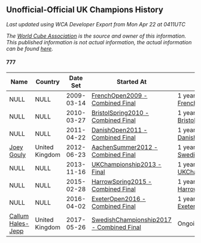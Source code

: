 ## Unofficial-Official UK Champions History

*Last updated using WCA Developer Export from Mon Apr 22 at 0411UTC*

*The [World Cube Association](https://www.worldcubeassociation.org) is the source and owner of this information. This published information is not actual information, the actual information can be found [here](https://www.worldcubeassociation.org/results).*

#### 777

|Name|Country|Date Set|Started At|Ended At|Days Held|  
|--|--|--|--|--|--|  
|NULL|NULL|2009-03-14|[FrenchOpen2009 - Combined Final](https://www.worldcubeassociation.org/competitions/FrenchOpen2009/results/all#e777_c)|1 year after [FrenchOpen2009](https://www.worldcubeassociation.org/competitions/FrenchOpen2009/results/all#e777_c)|365|  
|NULL|NULL|2010-03-27|[BristolSpring2010 - Combined Final](https://www.worldcubeassociation.org/competitions/BristolSpring2010/results/all#e777_c)|1 year after [BristolSpring2010](https://www.worldcubeassociation.org/competitions/BristolSpring2010/results/all#e777_c)|365|  
|NULL|NULL|2011-04-22|[DanishOpen2011 - Combined Final](https://www.worldcubeassociation.org/competitions/DanishOpen2011/results/all#e777_c)|1 year after [DanishOpen2011](https://www.worldcubeassociation.org/competitions/DanishOpen2011/results/all#e777_c)|366|  
|[Joey Gouly](https://www.worldcubeassociation.org/persons/2007GOUL01)|United Kingdom|2012-06-23|[AachenSummer2012 - Combined Final](https://www.worldcubeassociation.org/competitions/AachenSummer2012/results/all#e777_c)|1 year after [SwedishChampionship2012](https://www.worldcubeassociation.org/competitions/SwedishChampionship2012/results/all#e777_c)|470|  
|NULL|NULL|2013-11-16|[UKChampionship2013 - Final](https://www.worldcubeassociation.org/competitions/UKChampionship2013/results/all#e777_f)|1 year after [UKChampionship2013](https://www.worldcubeassociation.org/competitions/UKChampionship2013/results/all#e777_f)|365|  
|NULL|NULL|2015-02-28|[HarrowSpring2015 - Combined Final](https://www.worldcubeassociation.org/competitions/HarrowSpring2015/results/all#e777_c)|1 year after [HarrowSpring2015](https://www.worldcubeassociation.org/competitions/HarrowSpring2015/results/all#e777_c)|366|  
|NULL|NULL|2016-04-02|[ExeterOpen2016 - Combined Final](https://www.worldcubeassociation.org/competitions/ExeterOpen2016/results/all#e777_c)|1 year after [ExeterOpen2016](https://www.worldcubeassociation.org/competitions/ExeterOpen2016/results/all#e777_c)|365|  
|[Callum Hales-Jepp](https://www.worldcubeassociation.org/persons/2012HALE01)|United Kingdom|2017-05-26|[SwedishChampionship2017 - Combined Final](https://www.worldcubeassociation.org/competitions/SwedishChampionship2017/results/all#e777_c)|Ongoing|694|  
